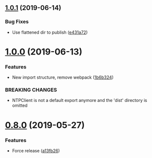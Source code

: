 ## [1.0.1](https://github.com/ffflorian/ntpclient/compare/v1.0.0...v1.0.1) (2019-06-14)

### Bug Fixes

- Use flattened dir to publish ([e431a72](https://github.com/ffflorian/ntpclient/commit/e431a72))

# [1.0.0](https://github.com/ffflorian/ntpclient/compare/v0.8.0...v1.0.0) (2019-06-13)

### Features

- New import structure, remove webpack ([1b6b324](https://github.com/ffflorian/ntpclient/commit/1b6b324))

### BREAKING CHANGES

- NTPClient is not a default export anymore and the 'dist' directory is omitted

# [0.8.0](https://github.com/ffflorian/ntpclient/compare/v0.7.3...v0.8.0) (2019-05-27)

### Features

- Force release ([a13fb26](https://github.com/ffflorian/ntpclient/commit/a13fb26))
